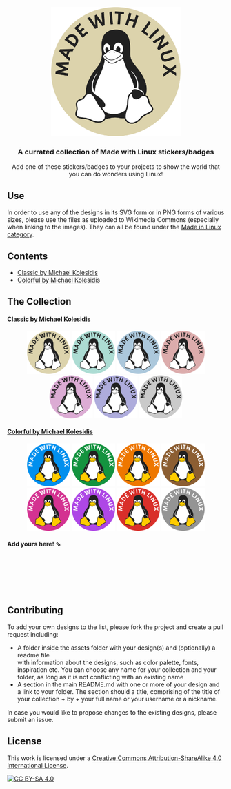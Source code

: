 <div align="center">
    <img src="./assets/classic/Made_with_Linux.svg" width="300px">
</div>

<h3 align="center">A currated collection of Made with Linux stickers/badges</h3>

<p align="center">Add one of  these stickers/badges to your projects to show the world that you can do wonders using Linux!</p>



## Use
In order to use any of the designs in its SVG form or in PNG forms of various sizes, please use the files as uploaded to Wikimedia Commons (especially when linking to the images). They can all be found under the [Made in Linux category](https://commons.wikimedia.org/wiki/Category:Made_with_Linux).



## Contents
- [Classic by Michael Kolesidis](https://github.com/michaelkolesidis/made-with-linux#classic-by-michael-kolesidis)
- [Colorful by Michael Kolesidis](https://github.com/michaelkolesidis/made-with-linux#colorful-by-michael-kolesidis)



## The Collection

#### [Classic by Michael Kolesidis](https://github.com/michaelkolesidis/made-with-linux/tree/main/assets/classic)
<div align="center">
    <img src="./assets/classic/Made_with_Linux.svg" width="100px">
    <img src="./assets/classic/Made_with_Linux_aqua_island.svg" width="100px">
    <img src="./assets/classic/Made_with_Linux_casper.svg" width="100px">
    <img src="./assets/classic/Made_with_Linux_eunry.svg" width="100px"><br>
    <img src="./assets/classic/Made_with_Linux_lilac.svg" width="100px">
    <img src="./assets/classic/Made_with_Linux_wistful.svg" width="100px">
    <img src="./assets/classic/Made_with_Linux_silver_sand.svg" width="100px">
</div>

#### [Colorful by Michael Kolesidis](https://github.com/michaelkolesidis/made-with-linux/tree/main/assets/colorful)
<div align="center">
    <img src="./assets/colorful/Made_with_Linux_blue.svg" width="100px">
    <img src="./assets/colorful/Made_with_Linux_green.svg" width="100px">
    <img src="./assets/colorful/Made_with_Linux_orange.svg" width="100px">
    <img src="./assets/colorful/Made_with_Linux_brown.svg" width="100px"><br>
    <img src="./assets/colorful/Made_with_Linux_fuchsia.svg" width="100px">
    <img src="./assets/colorful/Made_with_Linux_purple.svg" width="100px">
    <img src="./assets/colorful/Made_with_Linux_red.svg" width="100px">
    <img src="./assets/colorful/Made_with_Linux_gray.svg" width="100px">
</div>

#### Add yours here! ⬂
<br>
<br>
<br>
<br>
<br>



## Contributing

To add your own designs to the list, please fork the project and create a pull request including:
- A folder inside the assets folder with your design(s) and (optionally) a readme file<br>
with information about the designs, such as color palette, fonts, inspiration etc. You can choose
any name for your collection and your folder, as long as it is not conflicting with an existing name
- A section in the main README.md with one or more of your design and a link to your folder. The section
should a title, comprising of the title of your collection + by + your full name or your username or a
nickname.

In case you would like to propose changes to the existing designs, please submit an issue.



## License

This work is licensed under a
[Creative Commons Attribution-ShareAlike 4.0 International License][cc-by-sa].

[![CC BY-SA 4.0][cc-by-sa-image]][cc-by-sa]

[cc-by-sa]: http://creativecommons.org/licenses/by-sa/4.0/
[cc-by-sa-image]: https://licensebuttons.net/l/by-sa/4.0/88x31.png
